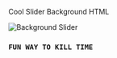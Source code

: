 Cool Slider Background HTML

<img src="https://i.ibb.co/TMbLy5G/psd.png" alt="Background Slider">

### `FUN WAY TO KILL TIME`